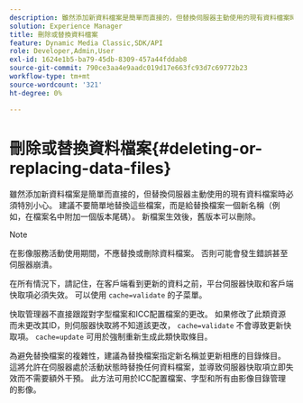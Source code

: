 ```yaml
---
description: 雖然添加新資料檔案是簡單而直接的，但替換伺服器主動使用的現有資料檔案時必須特別小心。 建議不要簡單地替換這些檔案，而是給替換檔案一個新名稱（例如，在檔案名中附加一個版本尾碼）。 新檔案生效後，舊版本可以刪除。
solution: Experience Manager
title: 刪除或替換資料檔案
feature: Dynamic Media Classic,SDK/API
role: Developer,Admin,User
exl-id: 1624e1b5-ba79-45db-8309-457a44fddab8
source-git-commit: 790ce3aa4e9aadc019d17e663fc93d7c69772b23
workflow-type: tm+mt
source-wordcount: '321'
ht-degree: 0%

---
```


# 刪除或替換資料檔案{#deleting-or-replacing-data-files}

雖然添加新資料檔案是簡單而直接的，但替換伺服器主動使用的現有資料檔案時必須特別小心。 建議不要簡單地替換這些檔案，而是給替換檔案一個新名稱（例如，在檔案名中附加一個版本尾碼）。 新檔案生效後，舊版本可以刪除。

>[!NOTE]
>
>在影像服務活動使用期間，不應替換或刪除資料檔案。 否則可能會發生錯誤甚至伺服器崩潰。

在所有情況下，請記住，在客戶端看到更新的資料之前，平台伺服器快取和客戶端快取項必須失效。 可以使用 `cache=validate` 的子菜單。

快取管理器不直接跟蹤對字型檔案和ICC配置檔案的更改。 如果修改了此類資源而未更改其ID，則伺服器快取將不知道該更改， `cache=validate` 不會導致更新快取項。 `cache=update` 可用於強制重新生成此類快取條目。

為避免替換檔案的複雜性，建議為替換檔案指定新名稱並更新相應的目錄條目。 這將允許在伺服器處於活動狀態時替換任何資料檔案，並導致伺服器快取項立即失效而不需要額外干預。 此方法可用於ICC配置檔案、字型和所有由影像目錄管理的影像。
